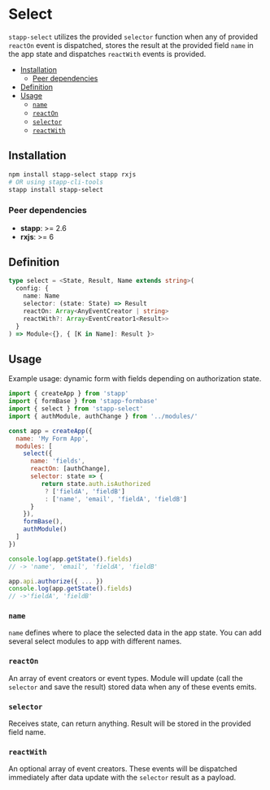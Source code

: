 # Select
`stapp-select` utilizes the provided `selector` function when any of provided `reactOn` event is dispatched,
stores the result at the provided field `name` in the app state and dispatches `reactWith` events is provided.

<!-- START doctoc generated TOC please keep comment here to allow auto update -->
<!-- DON'T EDIT THIS SECTION, INSTEAD RE-RUN doctoc TO UPDATE -->


- [Installation](#installation)
  - [Peer dependencies](#peer-dependencies)
- [Definition](#definition)
- [Usage](#usage)
  - [`name`](#name)
  - [`reactOn`](#reacton)
  - [`selector`](#selector)
  - [`reactWith`](#reactwith)

<!-- END doctoc generated TOC please keep comment here to allow auto update -->

## Installation
```bash
npm install stapp-select stapp rxjs
# OR using stapp-cli-tools
stapp install stapp-select
```

### Peer dependencies
* **stapp**: >= 2.6
* **rxjs**: >= 6

## Definition

```typescript
type select = <State, Result, Name extends string>(
  config: {
    name: Name
    selector: (state: State) => Result
    reactOn: Array<AnyEventCreator | string>
    reactWith?: Array<EventCreator1<Result>>
  }
) => Module<{}, { [K in Name]: Result }>
```

## Usage
Example usage: dynamic form with fields depending on authorization state.

```js
import { createApp } from 'stapp'
import { formBase } from 'stapp-formbase'
import { select } from 'stapp-select'
import { authModule, authChange } from '../modules/'

const app = createApp({
  name: 'My Form App',
  modules: [
    select({
      name: 'fields',
      reactOn: [authChange],
      selector: state => {
         return state.auth.isAuthorized
          ? ['fieldA', 'fieldB'] 
          : ['name', 'email', 'fieldA', 'fieldB']
      }
    }),
    formBase(),
    authModule()
  ]
})

console.log(app.getState().fields)
// -> 'name', 'email', 'fieldA', 'fieldB'

app.api.authorize({ ... })
console.log(app.getState().fields)
// ->'fieldA', 'fieldB'
```

### `name`
`name` defines where to place the selected data in the app state. You can add several select modules to app with different names.

### `reactOn`
An array of event creators or event types. Module will update (call the `selector` and save the result) stored data when any of these events emits. 

### `selector`
Receives state, can return anything. Result will be stored in the provided field name.

### `reactWith`
An optional array of event creators. These events will be dispatched immediately after data update with the `selector` result as a payload.
